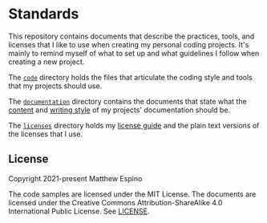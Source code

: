# Standards

This repository contains documents that describe the practices, tools, and licenses that I like to use when creating my personal coding projects. It's mainly to remind myself of what to set up and what guidelines I follow when creating a new project.

The [`code`](code) directory holds the files that articulate the coding style and tools that my projects should use.

The [`documentation`](documentation) directory contains the documents that state what the [content](documentation/content.md) and [writing style](documentation/writing-style.md) of my projects' documentation should be.

The [`licenses`](licenses) directory holds my [license guide](licenses/license-guide.md) and the plain text versions of the licenses that I use.

## License

Copyright 2021-present Matthew Espino

The code samples are licensed under the MIT License. The documents are licensed under the Creative Commons Attribution-ShareAlike 4.0 International Public License. See [LICENSE](LICENSE).
